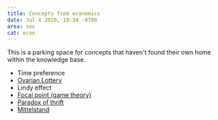 ```yaml
---
title: Concepts from economics
date: Jul 4 2020, 19:34 -0700
area: soc
cat: econ
---
```


This is a parking space for concepts that haven't found their own home within
the knowledge base.

- Time preference
- [Ovarian Lottery](https://www.businessinsider.com/warren-buffett-on-the-ovarian-lottery-2013-12)
- Lindy effect
- [Focal point (game theory)](<https://en.wikipedia.org/wiki/Focal_point_(game_theory)>)
- [Paradox of thrift](https://en.wikipedia.org/wiki/Paradox_of_thrift)
- [Mittelstand](https://en.wikipedia.org/wiki/Mittelstand)
